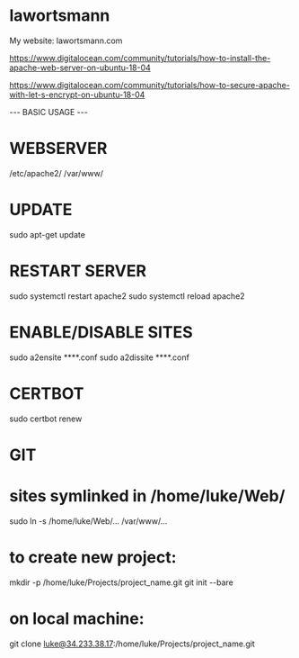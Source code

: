 # lawortsmann
My website: lawortsmann.com

https://www.digitalocean.com/community/tutorials/how-to-install-the-apache-web-server-on-ubuntu-18-04

https://www.digitalocean.com/community/tutorials/how-to-secure-apache-with-let-s-encrypt-on-ubuntu-18-04

--- BASIC USAGE ---

# WEBSERVER
/etc/apache2/
/var/www/

# UPDATE
sudo apt-get update

# RESTART SERVER
sudo systemctl restart apache2
sudo systemctl reload apache2

# ENABLE/DISABLE SITES
sudo a2ensite ****.conf
sudo a2dissite ****.conf

# CERTBOT
sudo certbot renew

# GIT
# sites symlinked in /home/luke/Web/
sudo ln -s /home/luke/Web/... /var/www/...
# to create new project:
mkdir -p /home/luke/Projects/project_name.git
git init --bare
# on local machine:
git clone luke@34.233.38.17:/home/luke/Projects/project_name.git
